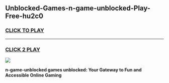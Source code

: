 
## Unblocked-Games-n-game-unblocked-Play-Free-hu2c0
<h3>
<a href="https://premium76.site?title=n-game-unblocked&ref=20M">CLICK TO PLAY</a></h3>
<hr>

<h3>
<a href="https://premium76.site?title=n-game-unblocked&ref=20M">CLICK 2 PLAY</a>
  
</h3>

<a href="https://premium76.site?title=n-game-unblocked&ref=19M"><img src="https://clearcache.store/games.png"></a>


**n-game-unblocked games unblocked: Your Gateway to Fun and Accessible Online Gaming**
